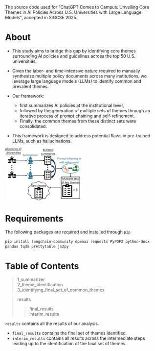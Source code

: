 The source code used for "ChatGPT Comes to Campus: Unveiling Core Themes in AI Policies Across U.S. Universities with Large Language Models", accepted in SIGCSE 2025. 

# About

- This study aims to bridge this gap by identifying core themes surrounding AI policies and guidelines across the top 50 U.S. universities.
-  Given the labor- and time-intensive nature required to manually synthesize multiple policy documents across many institutions, we leverage large language models (LLMs) to identify common and prevalent themes.
-  Our framework:  
    - first summarizes AI policies at the institutional level,
    - followed by the generation of multiple sets of themes through an iterative process of prompt chaining and self-refinement.
    - Finally, the common themes from these distinct sets were consolidated.

- This framework is designed to address potential flaws in pre-trained LLMs, such as hallucinations.

<img src="Figure.png" alt="Alt text" width="50%" />

# Requirements 

The following packages are required and installed through `pip`

```{bash}
pip install langchain-community openai requests PyPDF2 python-docx pandas tqdm prettytable js2py
```

# Table of Contents
> 1_summarizer  
> 2_theme_identification  
> 3_identifying_final_set_of_common_themes

> results  
>> final_results  
>> interim_results  


`results` contains all the results of our analysis. 
- `final_results` contains the final set of themes identified. 
- `interim_results` contains all results across the intermediate steps leading up to the identification of the final set of themes.

